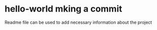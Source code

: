 # hello-world mking a commit

Readme file can be used to add necessary information about the project
